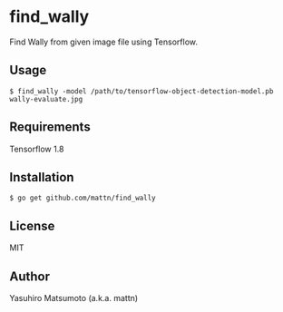 # find_wally

Find Wally from given image file using Tensorflow.

## Usage

```
$ find_wally -model /path/to/tensorflow-object-detection-model.pb wally-evaluate.jpg
```

## Requirements

Tensorflow 1.8

## Installation

```
$ go get github.com/mattn/find_wally
```

## License

MIT

## Author

Yasuhiro Matsumoto (a.k.a. mattn)
